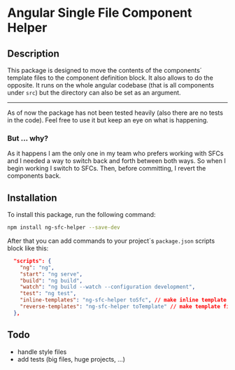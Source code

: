 # Angular Single File Component Helper

## Description

This package is designed to move the contents of the components´ template files to the component definition block. It also allows to do the opposite. It runs on the whole angular codebase (that is all components under `src`) but the directory can also be set as an argument.

---

As of now the package has not been tested heavily (also there are no tests in the code). Feel free to use it but keep an eye on what is happening.

### But ... why?

As it happens I am the only one in my team who prefers working with SFCs and I needed a way to switch back and forth between both ways. So when I begin working I switch to SFCs. Then, before committing, I revert the components back.

## Installation

To install this package, run the following command:

```bash
npm install ng-sfc-helper --save-dev
```

After that you can add commands to your project´s `package.json` scripts block like this:

```json
  "scripts": {
    "ng": "ng",
    "start": "ng serve",
    "build": "ng build",
    "watch": "ng build --watch --configuration development",
    "test": "ng test",
    "inline-templates": "ng-sfc-helper toSfc", // make inline template
    "reverse-templates": "ng-sfc-helper toTemplate" // make template files
  },
```

## Todo

- handle style files
- add tests (big files, huge projects, ...)
